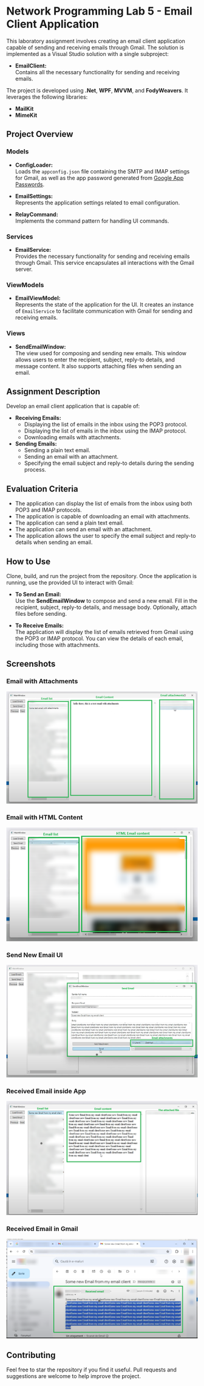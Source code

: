 # Network Programming Lab 5 - Email Client Application

This laboratory assignment involves creating an email client application capable of sending and receiving emails through Gmail. The solution is implemented as a Visual Studio solution with a single subproject:

- **EmailClient:**  
  Contains all the necessary functionality for sending and receiving emails.

The project is developed using **.Net**, **WPF**, **MVVM**, and **FodyWeavers**. It leverages the following libraries:
- **MailKit**
- **MimeKit**

## Project Overview

### Models

- **ConfigLoader:**  
  Loads the `appconfig.json` file containing the SMTP and IMAP settings for Gmail, as well as the app password generated from [Google App Passwords](https://myaccount.google.com/apppasswords).

- **EmailSettings:**  
  Represents the application settings related to email configuration.

- **RelayCommand:**  
  Implements the command pattern for handling UI commands.

### Services

- **EmailService:**  
  Provides the necessary functionality for sending and receiving emails through Gmail. This service encapsulates all interactions with the Gmail server.

### ViewModels

- **EmailViewModel:**  
  Represents the state of the application for the UI. It creates an instance of `EmailService` to facilitate communication with Gmail for sending and receiving emails.

### Views

- **SendEmailWindow:**  
  The view used for composing and sending new emails. This window allows users to enter the recipient, subject, reply-to details, and message content. It also supports attaching files when sending an email.

## Assignment Description

Develop an email client application that is capable of:
- **Receiving Emails:**
  - Displaying the list of emails in the inbox using the POP3 protocol.
  - Displaying the list of emails in the inbox using the IMAP protocol.
  - Downloading emails with attachments.
- **Sending Emails:**
  - Sending a plain text email.
  - Sending an email with an attachment.
  - Specifying the email subject and reply-to details during the sending process.

## Evaluation Criteria

- The application can display the list of emails from the inbox using both POP3 and IMAP protocols.
- The application is capable of downloading an email with attachments.
- The application can send a plain text email.
- The application can send an email with an attachment.
- The application allows the user to specify the email subject and reply-to details when sending an email.

## How to Use

Clone, build, and run the project from the repository. Once the application is running, use the provided UI to interact with Gmail:
- **To Send an Email:**  
  Use the **SendEmailWindow** to compose and send a new email. Fill in the recipient, subject, reply-to details, and message body. Optionally, attach files before sending.
  
- **To Receive Emails:**  
  The application will display the list of emails retrieved from Gmail using the POP3 or IMAP protocol. You can view the details of each email, including those with attachments.

## Screenshots

### Email with Attachments
<p align="center">
  <img src="https://github.com/DoruApareci/NetworkProgrammingTUM/blob/main/Lab5/Images/EmailClient1.png" alt="Email with Attachments"/>
</p>

### Email with HTML Content
<p align="center">
  <img src="https://github.com/DoruApareci/NetworkProgrammingTUM/blob/main/Lab5/Images/EmailClient2.png" alt="Email with HTML Content"/>
</p>

### Send New Email UI
<p align="center">
  <img src="https://github.com/DoruApareci/NetworkProgrammingTUM/blob/main/Lab5/Images/SendEmail.png" alt="Send New Email UI"/>
</p>

### Received Email inside App
<p align="center">
  <img src="https://github.com/DoruApareci/NetworkProgrammingTUM/blob/main/Lab5/Images/ReceivedEmail.png" alt="Received Email inside App"/>
</p>

### Received Email in Gmail
<p align="center">
  <img src="https://github.com/DoruApareci/NetworkProgrammingTUM/blob/main/Lab5/Images/ReceivedEmail_1.png" alt="Received Email in Gmail"/>
</p>

## Contributing

Feel free to star the repository if you find it useful. Pull requests and suggestions are welcome to help improve the project.
